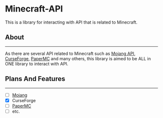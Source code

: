 # Minecraft-API

This is a library for interacting with API that is related to Minecraft.

## About

----------------------

As there are several API related to Minecraft such as [Mojang API](https://www.minecraft.net/), [CurseForge](https://www.curseforge.com/), [PaperMC](https://papermc.io/) and many others, this library is aimed to be ALL in ONE library to interact with API.

## Plans And Features

----------------------

- [ ] [Mojang](https://wiki.vg/Mojang_API)
- [x] CurseForge
- [ ] [PaperMC](https://paper.readthedocs.io/en/latest/site/api.html)
- [ ] etc.
